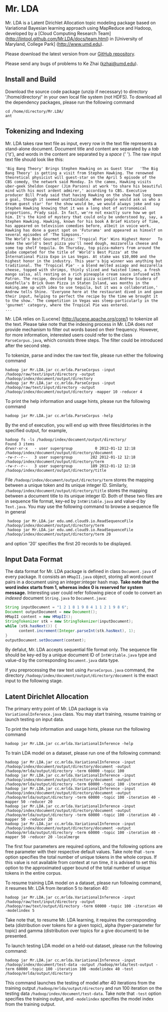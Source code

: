 Mr. LDA
================
Mr. LDA is a Latent Dirichlet Allocation topic modeling package based on Variational Bayesian learning approach using MapReduce and Hadoop, developed by a [Cloud Computing Research Team] (http://lintool.github.com/Mr.LDA/docs/team.html) in [University of Maryland, College Park] (http://www.umd.edu).

Please download the latest version from our [GitHub repository](https://github.com/lintool/Mr.LDA).

Please send any bugs of problems to Ke Zhai (kzhai@umd.edu).

Install and Build
----------
Download the source code package (unzip if necessary) to directory '/home/directory/' in your own local file system (not HDFS). 
To download all the dependency packages, please run the following command

    cd /home/directory/Mr.LDA/
    ant

Tokenizing and Indexing
----------

Mr. LDA takes raw text file as input, every row in the text file represents a stand-alone document. Document title and content are separated by a *tab* ('\t'), and words in the content are separated by a *space* (' '). The raw input text file should look like this:

    'Big Bang Theory' Brings Stephen Hawking on as Guest Star	'The Big Bang Theory' is getting a visit from Stephen Hawking. The renowned theoretical physicist will guest-star on the April 5 episode of the CBS comedy, the network said Monday. In the cameo, Hawking visits uber-geek Sheldon Cooper (Jim Parsons) at work 'to share his beautiful mind with his most ardent admirer,' according to CBS. Executive producer Bill Prady said that having Hawking on the show had long been a goal, though it seemed unattainable. When people would ask us who a dream guest star' for the show would be, we would always joke and say Stephen Hawking knowing that it was a long shot of astronomical proportions, Prady said. In fact, we're not exactly sure how we got him. It's the kind of mystery that could only be understood by, say, a Stephen Hawking. Hawking, known for his book A Brief History of Time, has appeared on television comedies before, albeit in voice work. Hawking has done a guest spot on 'Futurama' and appeared as himself on several episodes of 'The Simpsons.'
    The World's Best Gourmet Pizza: 'Tropical Pie' Wins Highest Honor	To make the world's best pizza you'll need dough, mozzarella cheese and some top shelf tequila. On Thursday, top pizza-makers from around the globe competed for the title of 'World's Best Pizza' at the International Pizza Expo in Las Vegas. At stake was $10,000 and the highest honor in the industry. This year's big winner was anything but traditional. The 'Tropical Pie' - a blend melted asiago and mozzarella cheese, topped with shrimps, thinly sliced and twisted limes, a fresh mango salsa, all resting on a rich pineapple cream sauce infused with Patron. The recipe, devised by mad pizza scientist Andrew Scudera of Goodfella's Brick Oven Pizza in Staten Island, was months in the making.ame up with idea to use tequila, but it was a collaboration,' Andrew tells Shine. 'Everyone here at the restaurant dived in and gave their input, helping to perfect the recipe by the time we brought it to the show.' The competition in Vegas was steep-particularly in the 'gourmet' category, where the Tropical Pie was entered.	
    ...

Mr. LDA relies on [Lucene] (http://lucene.apache.org/core/) to tokenize all the text. Please take note that the indexing process in Mr. LDA does *not* provide mechanism to filter out words based on their frequency. However, for more information, interested users could refer to the class `ParseCorpus.java`, which consists three steps. The filter could be introduced after the second step.

To tokenize, parse and index the raw text file, please run either the following command

    hadoop jar Mr.LDA.jar cc.mrlda.ParseCorpus -input /hadoop/raw/text/input/directory -output /hadoop/index/document/output/directory
    hadoop jar Mr.LDA.jar cc.mrlda.ParseCorpus -input /hadoop/raw/text/input/directory -output /hadoop/index/document/output/directory -mapper 10 -reducer 4

To print the help information and usage hints, please run the following command

    hadoop jar Mr.LDA.jar cc.mrlda.ParseCorpus -help

By the end of execution, you will end up with three files/dirtories in the specified output, for example,

    hadoop fs -ls /hadoop/index/document/output/directory/
    Found 3 items
    drwxr-xr-x   - user supergroup          0 2012-01-12 12:18 /hadoop/index/document/output/directory/document
    -rw-r--r--   3 user supergroup        282 2012-01-12 12:18 /hadoop/index/document/output/directory/term
    -rw-r--r--   3 user supergroup        189 2012-01-12 12:18 /hadoop/index/document/output/directory/title

File `/hadoop/index/document/output/directory/term` stores the mapping between a unique token and its unique integer ID. Similarly, `/hadoop/index/document/output/directory/title` stores the mapping between a document title to its unique integer ID. Both of these two files are in sequence file format, key-ed by `IntWritable.java` and value-d by `Text.java`. You may use the following command to browse a sequence file in general

     hadoop jar Mr.LDA.jar edu.umd.cloud9.io.ReadSequenceFile /hadoop/index/document/output/directory/term
     hadoop jar Mr.LDA.jar edu.umd.cloud9.io.ReadSequenceFile /hadoop/index/document/output/directory/term 20

and option '20' specifies the first 20 records to be displayed.

Input Data Format
----------

The data format for Mr. LDA package is defined in class `Document.java` of every package. It consists an `HMapII.java` object, storing all word:count pairs in a document using an integer:integer hash map. **Take note that the word index starts from 1, whereas index 0 is reserved for system message.** Interesting user could refer following piece of code to convert an *indexed* document `String.java` to `Document.java`:

```java
String inputDocument = "1 2 1 8 1 9 8 4 1 1 2 1 9 8 6";
Document outputDocument = new Document();
HMapII content = new HMapII();
StringTokenizer stk = new StringTokenizer(inputDocument);
while (stk.hasNext()) {
      content.increment(Integer.parseInt(stk.hasNext), 1);
}
outputDocument.setDocument(content);
```

By defalut, Mr. LDA accepts sequential file format only. The sequence file should be key-ed by a unique document ID of `IntWritable.java` type and value-d by the corresponding `Document.java` data type.

If you preprocessing the raw text using `ParseCorpus.java` command, the directory `/hadoop/index/document/output/directory/document` is the exact input to the following stage.

Latent Dirichlet Allocation
----------

The primary entry point of Mr. LDA package is via `VariationalInference.java` class. You may start training, resume training or launch testing on input data.

To print the help information and usage hints, please run the following command

    hadoop jar Mr.LDA.jar cc.mrlda.VariationalInference -help

To train LDA model on a dataset, please run one of the following command:

    hadoop jar Mr.LDA.jar cc.mrlda.VariationalInference -input /hadoop/index/document/output/directory/document -output /hadoop/mrlda/output/directory -term 60000 -topic 100
    hadoop jar Mr.LDA.jar cc.mrlda.VariationalInference -input /hadoop/index/document/output/directory/document -output /hadoop/mrlda/output/directory -term 60000 -topic 100 -iteration 40
    hadoop jar Mr.LDA.jar cc.mrlda.VariationalInference -input /hadoop/index/document/output/directory/document -output /hadoop/mrlda/output/directory -term 60000 -topic 100 -iteration 40 -mapper 50 -reducer 20
    hadoop jar Mr.LDA.jar cc.mrlda.VariationalInference -input /hadoop/index/document/output/directory/document -output /hadoop/mrlda/output/directory -term 60000 -topic 100 -iteration 40 -mapper 50 -reducer 20
    hadoop jar Mr.LDA.jar cc.mrlda.VariationalInference -input /hadoop/index/document/output/directory/document -output /hadoop/mrlda/output/directory -term 60000 -topic 100 -iteration 40 -mapper 50 -reducer 20 -localmerge

The first four parameters are required options, and the following options are free parameter with their respective default values. Take note that `-term` option specifies the total number of unique tokens in the whole corpus. If this value is not available from context at run time, it is advised to set this option to the approximated upper bound of the total number of unique tokens in the entire corpus.

To resume training LDA model on a dataset, please run following command, it resumes Mr. LDA from iteration 5 to iteration 40:

    hadoop jar Mr.LDA.jar cc.mrlda.VariationalInference -input /hadoop/raw/text/input/directory -output /hadoop/raw/text/output/directory -term 60000 -topic 100 -iteration 40 -modelindex 5

Take note that, to resume Mr. LDA learning, it requires the corresponding beta (distribution over tokens for a given topic), alpha (hyper-parameter for topic) and gamma (distribution over topics for a give document) to be presented.

To launch testing LDA model on a held-out dataset, please run the following command:

    hadoop jar Mr.LDA.jar cc.mrlda.VariationalInference -input /hadoop/index/document/test-data -output /hadoop/mrlda/test-output -term 60000 -topic 100 -iteration 100 -modelindex 40 -test /hadoop/mrlda/output/directory

This command launches the testing of model after 40 iterations from the training output `/hadoop/mrlda/output/directory` and run 100 iteration on the testing data `/hadoop/index/document/test-data`. Take note that `-test` option specifies the training output, and `-modelindex` specifies the model index from the training output.
